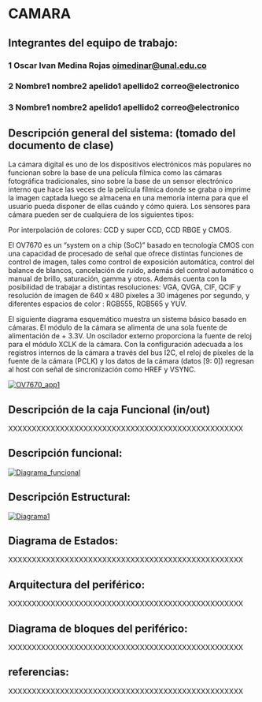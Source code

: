 # CAMARA

## Integrantes del equipo de trabajo:

### 1 Oscar Ivan Medina Rojas oimedinar@unal.edu.co

### 2 Nombre1 nombre2 apelido1 apellido2 correo@electronico

### 3 Nombre1 nombre2 apelido1 apellido2 correo@electronico


## Descripción general del sistema: (tomado del documento de clase)

La cámara digital es uno de los dispositivos electrónicos más populares no funcionan sobre la base de una película fílmica como las cámaras fotográfica tradicionales, sino sobre la base de un sensor electrónico interno que hace las veces de la película fílmica donde se graba o imprime la imagen captada luego se almacena en una memoria interna para que el usuario pueda disponer de ellas cuándo y cómo quiera. Los sensores para cámara pueden ser de cualquiera de los siguientes tipos: 

Por interpolación de colores: CCD y super CCD, CCD RBGE y CMOS. 

El OV7670 es un “system on a chip (SoC)” basado en tecnología CMOS con una capacidad de procesado de señal que ofrece distintas funciones de control de imagen, tales  como  control  de  exposición  automática,  control  del  balance  de  blancos, 
cancelación de ruido, además del control automático o manual de brillo, saturación, gamma y otros. Además cuenta con la posibilidad de trabajar a distintas resoluciones: VGA, QVGA, CIF, QCIF y resolución de imagen de 640 x 480 píxeles a 30 imágenes 
por segundo, y diferentes espacios de color : RGB555, RGB565 y YUV.  

El siguiente diagrama esquemático muestra un sistema básico basado en cámaras. El módulo de la cámara se alimenta de una sola fuente de alimentación de + 3.3V. Un oscilador externo proporciona la fuente de reloj para el módulo XCLK de la cámara. Con la configuración adecuada a los registros internos de la cámara a través del bus I2C, el reloj de píxeles de la fuente de la cámara (PCLK) y los datos de la cámara (datos [9: 0]) regresan al host con señal de sincronización como HREF y VSYNC.

<a href="https://imgbb.com/"><img src="https://image.ibb.co/ddHtcQ/OV7670_app1.jpg" alt="OV7670_app1" border="0"></a>


## Descripción de la caja Funcional  (in/out)

XXXXXXXXXXXXXXXXXXXXXXXXXXXXXXXXXXXXXXXXXXXXXXXXXX

## Descripción funcional:

<a href="https://ibb.co/gk9OcQ"><img src="https://preview.ibb.co/hJkwxQ/Diagrama_funcional.png" alt="Diagrama_funcional" border="0"></a>

## Descripción Estructural:

<a href="https://imgbb.com/"><img src="https://image.ibb.co/fKDMWk/Diagrama1.png" alt="Diagrama1" border="0"></a>

## Diagrama de Estados:

XXXXXXXXXXXXXXXXXXXXXXXXXXXXXXXXXXXXXXXXXXXXXXXXXX

## Arquitectura del periférico:

XXXXXXXXXXXXXXXXXXXXXXXXXXXXXXXXXXXXXXXXXXXXXXXXXX

## Diagrama de bloques del periférico:

XXXXXXXXXXXXXXXXXXXXXXXXXXXXXXXXXXXXXXXXXXXXXXXXXX

## referencias:

XXXXXXXXXXXXXXXXXXXXXXXXXXXXXXXXXXXXXXXXXXXXXXXXXX


